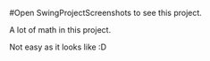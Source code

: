 #Open SwingProjectScreenshots to see this project.


A lot of math in this project.

Not easy as it looks like :D

